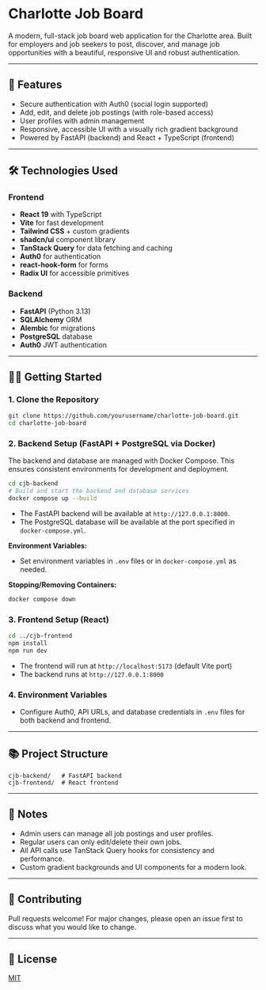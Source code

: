 # Charlotte Job Board

A modern, full-stack job board web application for the Charlotte area. Built for employers and job seekers to post, discover, and manage job opportunities with a beautiful, responsive UI and robust authentication.

---

## 🚀 Features
- Secure authentication with Auth0 (social login supported)
- Add, edit, and delete job postings (with role-based access)
- User profiles with admin management
- Responsive, accessible UI with a visually rich gradient background
- Powered by FastAPI (backend) and React + TypeScript (frontend)

---

## 🛠️ Technologies Used

### Frontend
- **React 19** with TypeScript
- **Vite** for fast development
- **Tailwind CSS** + custom gradients
- **shadcn/ui** component library
- **TanStack Query** for data fetching and caching
- **Auth0** for authentication
- **react-hook-form** for forms
- **Radix UI** for accessible primitives

### Backend
- **FastAPI** (Python 3.13)
- **SQLAlchemy** ORM
- **Alembic** for migrations
- **PostgreSQL** database
- **Auth0** JWT authentication

---

## 🏃‍♂️ Getting Started

### 1. Clone the Repository
```bash
git clone https://github.com/yourusername/charlotte-job-board.git
cd charlotte-job-board
```

### 2. Backend Setup (FastAPI + PostgreSQL via Docker)

The backend and database are managed with Docker Compose. This ensures consistent environments for development and deployment.

```bash
cd cjb-backend
# Build and start the backend and database services
docker compose up --build
```
- The FastAPI backend will be available at `http://127.0.0.1:8000`.
- The PostgreSQL database will be available at the port specified in `docker-compose.yml`.

**Environment Variables:**
- Set environment variables in `.env` files or in `docker-compose.yml` as needed.

**Stopping/Removing Containers:**
```bash
docker compose down
```

### 3. Frontend Setup (React)
```bash
cd ../cjb-frontend
npm install
npm run dev
```

- The frontend will run at `http://localhost:5173` (default Vite port)
- The backend runs at `http://127.0.0.1:8000`

### 4. Environment Variables
- Configure Auth0, API URLs, and database credentials in `.env` files for both backend and frontend.

---

## 📚 Project Structure
```
cjb-backend/   # FastAPI backend
cjb-frontend/  # React frontend
```

---

## 📝 Notes
- Admin users can manage all job postings and user profiles.
- Regular users can only edit/delete their own jobs.
- All API calls use TanStack Query hooks for consistency and performance.
- Custom gradient backgrounds and UI components for a modern look.

---

## 🤝 Contributing
Pull requests welcome! For major changes, please open an issue first to discuss what you would like to change.

---

## 📄 License
[MIT](LICENSE)
